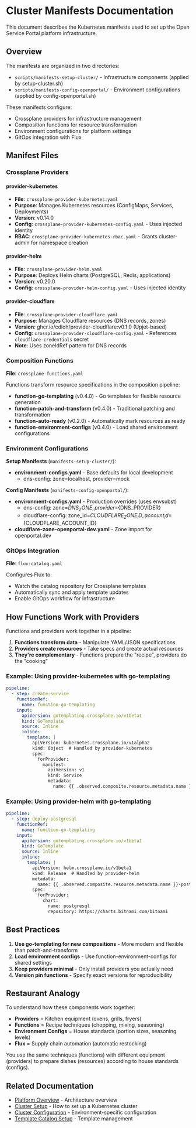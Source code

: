 # Cluster Manifests Documentation

This document describes the Kubernetes manifests used to set up the Open Service Portal platform infrastructure.

## Overview

The manifests are organized in two directories:
- `scripts/manifests-setup-cluster/` - Infrastructure components (applied by setup-cluster.sh)
- `scripts/manifests-config-openportal/` - Environment configurations (applied by config-openportal.sh)

These manifests configure:
- Crossplane providers for infrastructure management
- Composition functions for resource transformation
- Environment configurations for platform settings
- GitOps integration with Flux

## Manifest Files

### Crossplane Providers

#### provider-kubernetes
- **File**: `crossplane-provider-kubernetes.yaml`
- **Purpose**: Manages Kubernetes resources (ConfigMaps, Services, Deployments)
- **Version**: v0.14.0
- **Config**: `crossplane-provider-kubernetes-config.yaml` - Uses injected identity
- **RBAC**: `crossplane-provider-kubernetes-rbac.yaml` - Grants cluster-admin for namespace creation

#### provider-helm
- **File**: `crossplane-provider-helm.yaml`
- **Purpose**: Deploys Helm charts (PostgreSQL, Redis, applications)
- **Version**: v0.20.0
- **Config**: `crossplane-provider-helm-config.yaml` - Uses injected identity

#### provider-cloudflare
- **File**: `crossplane-provider-cloudflare.yaml`
- **Purpose**: Manages Cloudflare resources (DNS records, zones)
- **Version**: ghcr.io/cdloh/provider-cloudflare:v0.1.0 (Upjet-based)
- **Config**: `crossplane-provider-cloudflare-config.yaml` - References `cloudflare-credentials` secret
- **Note**: Uses zoneIdRef pattern for DNS records

### Composition Functions

**File**: `crossplane-functions.yaml`

Functions transform resource specifications in the composition pipeline:

- **function-go-templating** (v0.4.0) - Go templates for flexible resource generation
- **function-patch-and-transform** (v0.4.0) - Traditional patching and transformation
- **function-auto-ready** (v0.2.0) - Automatically mark resources as ready
- **function-environment-configs** (v0.4.0) - Load shared environment configurations

### Environment Configurations

**Setup Manifests** (`manifests-setup-cluster/`):
- **environment-configs.yaml** - Base defaults for local development
  - dns-config: zone=localhost, provider=mock

**Config Manifests** (`manifests-config-openportal/`):
- **environment-configs.yaml** - Production overrides (uses envsubst)
  - dns-config: zone=${DNS_ZONE}, provider=${DNS_PROVIDER}
  - cloudflare-config: zone_id=${CLOUDFLARE_ZONE_ID}, account_id=${CLOUDFLARE_ACCOUNT_ID}
- **cloudflare-zone-openportal-dev.yaml** - Zone import for openportal.dev

### GitOps Integration

**File**: `flux-catalog.yaml`

Configures Flux to:
- Watch the catalog repository for Crossplane templates
- Automatically sync and apply template updates
- Enable GitOps workflow for infrastructure

## How Functions Work with Providers

Functions and providers work together in a pipeline:

1. **Functions transform data** - Manipulate YAML/JSON specifications
2. **Providers create resources** - Take specs and create actual resources
3. **They're complementary** - Functions prepare the "recipe", providers do the "cooking"

### Example: Using provider-kubernetes with go-templating

```yaml
pipeline:
  - step: create-service
    functionRef:
      name: function-go-templating
    input:
      apiVersion: gotemplating.crossplane.io/v1beta1
      kind: GoTemplate
      source: Inline
      inline:
        template: |
          apiVersion: kubernetes.crossplane.io/v1alpha2
          kind: Object  # Handled by provider-kubernetes
          spec:
            forProvider:
              manifest:
                apiVersion: v1
                kind: Service
                metadata:
                  name: {{ .observed.composite.resource.metadata.name }}
```

### Example: Using provider-helm with go-templating

```yaml
pipeline:
  - step: deploy-postgresql
    functionRef:
      name: function-go-templating
    input:
      apiVersion: gotemplating.crossplane.io/v1beta1
      kind: GoTemplate
      source: Inline
      inline:
        template: |
          apiVersion: helm.crossplane.io/v1beta1
          kind: Release  # Handled by provider-helm
          metadata:
            name: {{ .observed.composite.resource.metadata.name }}-postgresql
          spec:
            forProvider:
              chart:
                name: postgresql
                repository: https://charts.bitnami.com/bitnami
```

## Best Practices

1. **Use go-templating for new compositions** - More modern and flexible than patch-and-transform
2. **Load environment configs** - Use function-environment-configs for shared settings
3. **Keep providers minimal** - Only install providers you actually need
4. **Version pin functions** - Specify exact versions for reproducibility

## Restaurant Analogy

To understand how these components work together:

- **Providers** = Kitchen equipment (ovens, grills, fryers)
- **Functions** = Recipe techniques (chopping, mixing, seasoning)
- **Environment Configs** = House standards (portion sizes, seasoning levels)
- **Flux** = Supply chain automation (automatic restocking)

You use the same techniques (functions) with different equipment (providers) to prepare dishes (resources) according to house standards (configs).

## Related Documentation

- [Platform Overview](./overview.md) - Architecture overview
- [Cluster Setup](./setup.md) - How to set up a Kubernetes cluster
- [Cluster Configuration](./configuration.md) - Environment-specific configuration
- [Template Catalog Setup](./catalog-setup.md) - Template management